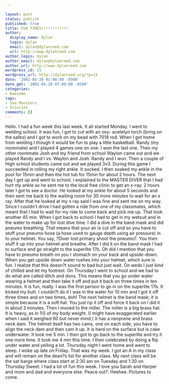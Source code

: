 ```yaml
---

layout: post
status: publish
published: true
title: FUN TIMES!!!!!!!!!!!!
author:
  display_name: Dylan
  login: dylan
  email: dylan@dylanreed.com
  url: http://www.dylanreed.com
author_login: dylan
author_email: dylan@dylanreed.com
author_url: http://www.dylanreed.com
wordpress_id: 15
wordpress_url: http://dylanreed.org/?p=15
date: '2002-05-20 01:08:00 -0500'
date_gmt: '2002-05-20 07:08:00 -0500'
categories:
- Awesome
tags:
- Sea Monsters
- Injuries
comments: []
---
```


Hello. I had a fun week this last week. It all started Monday. I went to welding school. It was fun, I got to cut with an oxy- acetelyn torch (bring on the safes) and I got to work on my bead with 7018 rod. When I got home from welding I though it would be fun to play a little basketball. Randy (my roommate) and I played 4 games one on one. I won the last one. Then my other roommate Josh and my friend from school Waylon came out and we played Randy and I vs. Waylon and Josh. Randy and I won. Then a couple of High school students came out and we played 3v3. During this game I succeeded in rolling my right ankle. It sucked. I then soaked my ankle in the pool for 15min and then the hot tub for 15min for about 2 hours. The next day I got up and went to school. I explained to the MASTER DIVER that I had hurt my ankle so he sent me to the local free clinic to get an x-ray. 2 hours later I got to see a doctor. He looked at my ankle for about 5 seconds and then sent me back to the waiting room for 30 more minutes to wait for an x ray. After that he looked at my x ray said I was fine and sent me on my way. Since I couldn't drive I had gotten a ride from one of my classmates, which meant that I had to wait for my ride to come back and pick me up. That took another 45 min. When I got back to school I had to get in my wetsuit and in the water to make up for lost dive time. I did a dive in the band mask and did pneumo breathing. That means that your air is cut off and so you have to stuff your pneumo hose (a hose used to gauge depth using air pressure) in to your helmet. You say, ?Diver lost primary shoot the pneumo?. You then stuff it up into your helmet and breathe. After I did it on the band mask I had to surface and go straight to the superlite 17b. Oh did I mention that you have to pneumo breath on you r stomach on your back and upside-down. When you get upside down water rushes into your helmet, which sure is fun. I realize that this doesn?t sound to bad but just wait. On weds I just kind of chilled and let my footrest. On Thursday I went to school and we had to do what are called ditch and dons. This means that you go under water wearing a helmet and then take it off and put it back on three times in ten minutes. It is fun, really. I was the first person to go in on the superlite 17b. It kicked my butt. I couldn?t do it I was in the water for 10 min and I got it off three times and on two times, doh! The next helmet is the band mask; it is simple because it is a soft hat. You just rip it off and force it back on I did it in about 3 minutes. Then I moved to the miller. The miller is a big brass hat. It is heavy, as in 1\5 of my body weight. (I might have exaggerated earlier when I said it weighed 60 but never mind.) It has a neoprene and brass neck dam. The helmet itself has two cams, one on each side, you have to align the neck dam and then cam it up. It is hard on the surface but is cake underwater. It took me 5 min. I then got to go back to the superlite and try it one more time. It took me 4 min this time. I then celebrated by doing a flip under water and yelling a lot. Thursday night I went home and went to sleep. I woke up late on Friday. That was my week. I got an A in my class and will remain on the dean?s list for another class. My next class will be the sat barge where class start at 2:30 am on Tuesday and 1:30 on Thursday Sweet. I had a lot of fun this week. I love you Sarah and Harper and mom and dad and everyone else. Peace out?. Heehee. Pictures to come.
